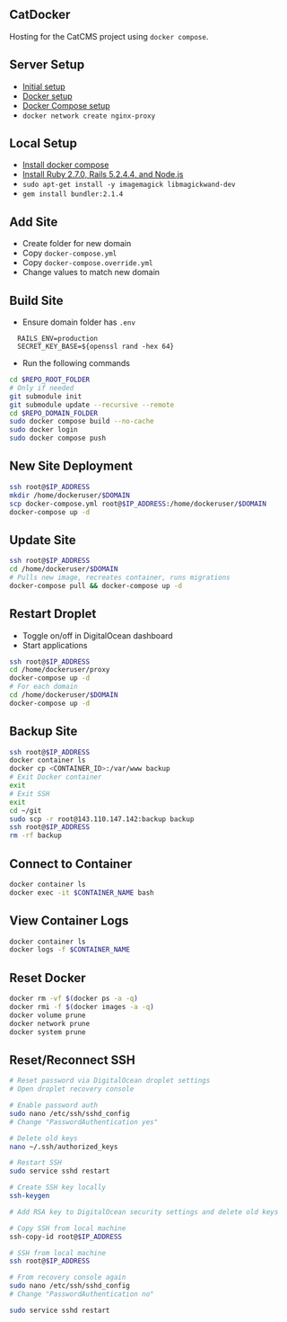 ## CatDocker
Hosting for the CatCMS project using `docker compose`.

## Server Setup
- [Initial setup](https://www.digitalocean.com/community/tutorials/initial-server-setup-with-ubuntu-20-04)
- [Docker setup](https://www.digitalocean.com/community/tutorials/how-to-install-and-use-docker-on-ubuntu-20-04)
- [Docker Compose setup](https://www.digitalocean.com/community/tutorials/how-to-install-docker-compose-on-ubuntu-20-04-quickstart)
- `docker network create nginx-proxy`

## Local Setup
- [Install docker compose](https://www.digitalocean.com/community/tutorials/how-to-install-docker-compose-on-ubuntu-20-04-quickstart)
- [Install Ruby 2.7.0, Rails 5.2.4.4, and Node.js](https://gorails.com/setup)
- `sudo apt-get install -y imagemagick libmagickwand-dev`
- `gem install bundler:2.1.4`

## Add Site
- Create folder for new domain
- Copy `docker-compose.yml`
- Copy `docker-compose.override.yml`
- Change values to match new domain
 
## Build Site
- Ensure domain folder has `.env`

```
  RAILS_ENV=production
  SECRET_KEY_BASE=${openssl rand -hex 64}
```

- Run the following commands

```bash
cd $REPO_ROOT_FOLDER
# Only if needed
git submodule init
git submodule update --recursive --remote
cd $REPO_DOMAIN_FOLDER
sudo docker compose build --no-cache
sudo docker login
sudo docker compose push
```

## New Site Deployment
```bash
ssh root@$IP_ADDRESS
mkdir /home/dockeruser/$DOMAIN
scp docker-compose.yml root@$IP_ADDRESS:/home/dockeruser/$DOMAIN
docker-compose up -d
```

## Update Site
```bash
ssh root@$IP_ADDRESS
cd /home/dockeruser/$DOMAIN
# Pulls new image, recreates container, runs migrations
docker-compose pull && docker-compose up -d
```

## Restart Droplet
- Toggle on/off in DigitalOcean dashboard
- Start applications
```bash
ssh root@$IP_ADDRESS
cd /home/dockeruser/proxy
docker-compose up -d
# For each domain
cd /home/dockeruser/$DOMAIN
docker-compose up -d
```

## Backup Site
```bash
ssh root@$IP_ADDRESS
docker container ls
docker cp <CONTAINER_ID>:/var/www backup
# Exit Docker container
exit
# Exit SSH
exit
cd ~/git
sudo scp -r root@143.110.147.142:backup backup
ssh root@$IP_ADDRESS
rm -rf backup
```

## Connect to Container
```bash
docker container ls
docker exec -it $CONTAINER_NAME bash
```

## View Container Logs
```bash
docker container ls
docker logs -f $CONTAINER_NAME
```

## Reset Docker
```bash
docker rm -vf $(docker ps -a -q)
docker rmi -f $(docker images -a -q)
docker volume prune
docker network prune
docker system prune
```

## Reset/Reconnect SSH
```bash
# Reset password via DigitalOcean droplet settings
# Open droplet recovery console

# Enable password auth
sudo nano /etc/ssh/sshd_config
# Change "PasswordAuthentication yes"

# Delete old keys
nano ~/.ssh/authorized_keys

# Restart SSH
sudo service sshd restart

# Create SSH key locally
ssh-keygen

# Add RSA key to DigitalOcean security settings and delete old keys

# Copy SSH from local machine
ssh-copy-id root@$IP_ADDRESS

# SSH from local machine
ssh root@$IP_ADDRESS

# From recovery console again
sudo nano /etc/ssh/sshd_config
# Change "PasswordAuthentication no"

sudo service sshd restart
```

